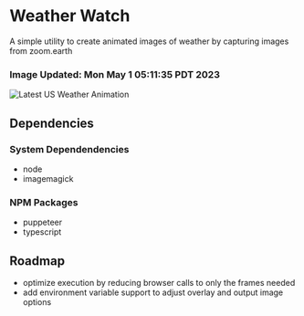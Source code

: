 # Weather Watch

A simple utility to create animated images of weather by capturing images from zoom.earth

### Image Updated: Mon May  1 05:11:35 PDT 2023

![Latest US Weather Animation](animations/2023-05-01.webp)

## Dependencies
### System Dependendencies
* node
* imagemagick
### NPM Packages
* puppeteer
* typescript

## Roadmap
* optimize execution by reducing browser calls to only the frames needed
* add environment variable support to adjust overlay and output image options
